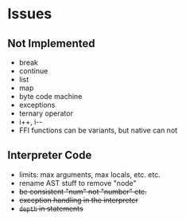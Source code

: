 # Issues

## Not Implemented

* break
* continue
* list
* map
* byte code machine
* exceptions
* ternary operator
* i++, i--
* FFI functions can be variants, but native can not

## Interpreter Code

* limits: max arguments, max locals, etc. etc.
* rename AST stuff to remove "node"
* ~~be consistent "num" not "number" etc.~~
* ~~exception handling in the interpreter~~
* ~~`depth` in statements~~

